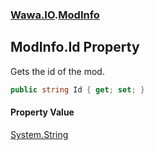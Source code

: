 ### [Wawa.IO](Wawa.IO.md 'Wawa.IO').[ModInfo](ModInfo.md 'Wawa.IO.ModInfo')

## ModInfo.Id Property

Gets the id of the mod.

```csharp
public string Id { get; set; }
```

#### Property Value
[System.String](https://docs.microsoft.com/en-us/dotnet/api/System.String 'System.String')